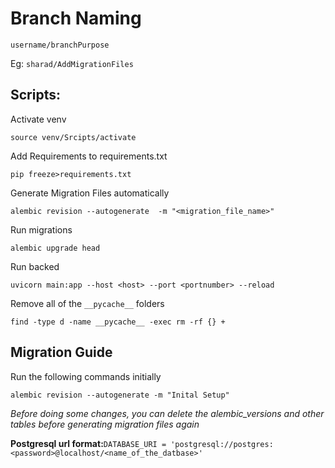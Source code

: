 # Branch Naming

`username/branchPurpose`

Eg:
`sharad/AddMigrationFiles`


## Scripts:

Activate venv   
```shell
source venv/Srcipts/activate
```

Add Requirements to requirements.txt
```shell
pip freeze>requirements.txt
```

Generate Migration Files automatically
```shell
alembic revision --autogenerate  -m "<migration_file_name>"
```

Run migrations
```shell
alembic upgrade head
```

Run backed
```shell
uvicorn main:app --host <host> --port <portnumber> --reload
```


Remove all of the `__pycache__` folders
```shell
find -type d -name __pycache__ -exec rm -rf {} +
```


## Migration Guide
Run the following commands initially
```shell
alembic revision --autogenerate -m "Inital Setup"
```
*Before doing some changes, you can delete the alembic_versions and other tables before generating migration files again*


**Postgresql url format:**`DATABASE_URI = 'postgresql://postgres:<password>@localhost/<name_of_the_datbase>'`